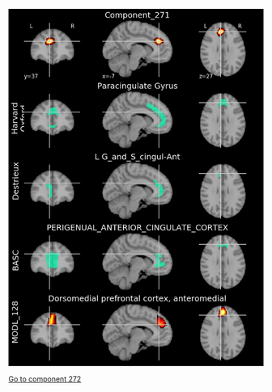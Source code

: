 


![271](preliminary/271.jpg "Component 271")

[Go to component 272](https://parietal-inria.github.io/MODL_atlas/512/272 "Component 272")